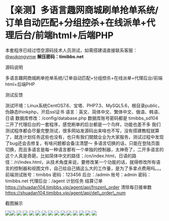 # 【亲测】多语言趣网商城刷单抢单系统/订单自动匹配+分组控杀+在线派单+代理后台/前端html+后端PHP

本套程序已经过悟空源码技术人员测试，如需搭建请直接联系客服：[@wukongymw](http://t.me/wukongymw)
**解压密码：timibbs.net**

源码说明

多语言趣网商城刷单抢单系统/订单自动匹配+分组控杀+在线派单+代理后台/前端html+后端PHP

测试反馈

测试环境：Linux系统CentOS7.6、宝塔、PHP7.3、MySQL5.6，根目录public，伪静态thinkphp，开启ssl证书
语言：英文、简体中文、繁体中文、俄语、韩语、日语
数据库修改：/config/database.php 数据库账号密码都是 timibbs\_sd104
二开了代理后台的一套程序，感觉刷单的后台都是一个鸟样，功能也差不多
我们测试程序都会尽量完整测试，很多网站发源码出来啥也不写，没有搭建教程就算了，就连计划任务这些也没有，也只有我们兢兢业业为大家服务，测试过程中发现了bug还会去修复，有啥问题都会备注清楚～
多语言切换的话，只能在登陆页面切换，而且多语言是每一种语言都有一个单独的控制器，太神奇了，二开多语言的这个人真是奇葩，比如简体中文的路径：/cn/index.html，日语的路径：/ri/index.html，从技术角度来说，要修改某一个功能的话，就得修改所有语言的控制器和视图文件，自己给自己搞这么大的工作量，是为了多拿点费用吗。。。
前端测试账号：timibbs
密码：123456
后台：/admin
账号：admin
密码：timibbs.net
代理后台：/agent
计划任务
结算订单
https://shuadan104.timibbs.vip/agent/api/frozen\_order
清除每日接单数
https://shuadan104.timibbs.vip/agent/api/del\_order\_num

截图展示

[![](https://wukongymw.com/wp-content/uploads/2024/03/aeb00599d58821f.png)](https://wukongymw.com/wp-content/uploads/2024/03/aeb00599d58821f.png)[![](https://wukongymw.com/wp-content/uploads/2024/03/1f06eb4e37c9e73.png)](https://wukongymw.com/wp-content/uploads/2024/03/1f06eb4e37c9e73.png)
[![](https://wukongymw.com/wp-content/uploads/2024/03/76d1a08cf7facd1.png)](https://wukongymw.com/wp-content/uploads/2024/03/76d1a08cf7facd1.png)
[![](https://wukongymw.com/wp-content/uploads/2024/03/9fa744cca107b51.png)](https://wukongymw.com/wp-content/uploads/2024/03/9fa744cca107b51.png)
[![](https://wukongymw.com/wp-content/uploads/2024/03/ff913086cc1b3c2.png)](https://wukongymw.com/wp-content/uploads/2024/03/ff913086cc1b3c2.png)
[![](https://wukongymw.com/wp-content/uploads/2024/03/d5302e42333ab85.png)](https://wukongymw.com/wp-content/uploads/2024/03/d5302e42333ab85.png)
[![](https://wukongymw.com/wp-content/uploads/2024/03/4753f82a14351cc.png)](https://wukongymw.com/wp-content/uploads/2024/03/4753f82a14351cc.png)
[![](https://wukongymw.com/wp-content/uploads/2024/03/436598afd714248.png)](https://wukongymw.com/wp-content/uploads/2024/03/436598afd714248.png)
[![](https://wukongymw.com/wp-content/uploads/2024/03/954a10c0ea33fe4.png)](https://wukongymw.com/wp-content/uploads/2024/03/954a10c0ea33fe4.png)
[![](https://wukongymw.com/wp-content/uploads/2024/03/c648bec19b50231.png)](https://wukongymw.com/wp-content/uploads/2024/03/c648bec19b50231.png)
[![](https://wukongymw.com/wp-content/uploads/2024/03/42cb3148118aee3.png)](https://wukongymw.com/wp-content/uploads/2024/03/42cb3148118aee3.png)
[![](https://wukongymw.com/wp-content/uploads/2024/03/27d38e435cd82e3.png)](https://wukongymw.com/wp-content/uploads/2024/03/27d38e435cd82e3.png)
[![](https://wukongymw.com/wp-content/uploads/2024/03/5a9c64b6ff9c666.png)](https://wukongymw.com/wp-content/uploads/2024/03/5a9c64b6ff9c666.png)
[![](https://wukongymw.com/wp-content/uploads/2024/03/12613579651eab3.png)](https://wukongymw.com/wp-content/uploads/2024/03/12613579651eab3.png)
[![](https://wukongymw.com/wp-content/uploads/2024/03/0f6b45f06824b9f.png)](https://wukongymw.com/wp-content/uploads/2024/03/0f6b45f06824b9f.png)